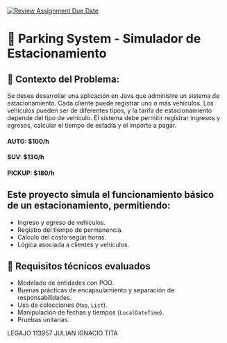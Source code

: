 [![Review Assignment Due Date](https://classroom.github.com/assets/deadline-readme-button-22041afd0340ce965d47ae6ef1cefeee28c7c493a6346c4f15d667ab976d596c.svg)](https://classroom.github.com/a/ZAXR_6Nu)
# 🚗 Parking System - Simulador de Estacionamiento
## 🧩 Contexto del Problema:
Se desea desarrollar una aplicación en Java que administre un sistema de estacionamiento.
Cada cliente puede registrar uno o más vehículos. Los vehículos pueden ser de diferentes tipos, y la tarifa de estacionamiento depende del tipo de vehículo.
El sistema debe permitir registrar ingresos y egresos, calcular el tiempo de estadía y el importe a pagar.

#### AUTO: $100/h
#### SUV: $130/h
#### PICKUP: $180/h

## Este proyecto simula el funcionamiento básico de un estacionamiento, permitiendo:

- Ingreso y egreso de vehículos.
- Registro del tiempo de permanencia.
- Cálculo del costo según horas.
- Lógica asociada a clientes y vehículos.

## 🧪 Requisitos técnicos evaluados

- Modelado de entidades con POO.
- Buenas prácticas de encapsulamiento y separación de responsabilidades.
- Uso de colecciones (`Map`, `List`).
- Manipulación de fechas y tiempos (`LocalDateTime`).
- Pruebas unitarias.

LEGAJO 113957 JULIAN IGNACIO TITA